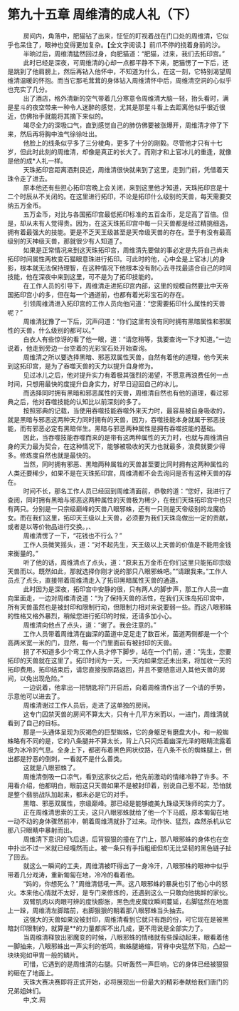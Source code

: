 <h1>第九十五章 周维清的成人礼（下）</h1>
<div id="content">&nbsp&nbsp&nbsp&nbsp&nbsp&nbsp&nbsp&nbsp
 房间内，角落中，肥猫钻了出来，怔怔的盯视着战在门口处的周维清，它似乎也呆住了，眼神也变得更加复杂。【全文字阅读.】前爪不停的挠着身前的沙。
 <br/>&nbsp&nbsp&nbsp&nbsp&nbsp&nbsp&nbsp&nbsp
 半晌过后，周维清猛然回过身，向肥猫道：“肥猫，过来，我们去拓印宫。”
 <br/>&nbsp&nbsp&nbsp&nbsp&nbsp&nbsp&nbsp&nbsp
 此时已经是深夜，可周维清的心却一点都平静不下来，肥猫愣了一下后，还是跳到了他肩膀上，然后再钻入他怀中，不知道为什么，在这一刻，它特别渴望周维清温暖的怀抱。而当它那毛茸茸的身体钻入周维清怀中后，周维清空洞的心似乎也充实了几分。
 <br/>&nbsp&nbsp&nbsp&nbsp&nbsp&nbsp&nbsp&nbsp
 出了酒店，格外清新的空气带着几分寒意令周维清大脑一轻，抬头看时，满是星斗的夜空带来一种令人迷醉的感觉，尤其是那星斗看上去距离他似乎很近很近，仿佛抬手就能将其摘下来似的。
 <br/>&nbsp&nbsp&nbsp&nbsp&nbsp&nbsp&nbsp&nbsp
 竭尽全力的深吸口气，直到感觉自己的肺仿佛要被涨爆开，周维清才停了下来，然后再将胸中浊气徐徐吐出。
 <br/>&nbsp&nbsp&nbsp&nbsp&nbsp&nbsp&nbsp&nbsp
 他脸上的线条似乎多了三分棱角，更多了十分的刚毅。尽管他才只有十七岁，但此时此刻的周维清，却像是真正的长大了。而刚才和上官冰儿的重逢，就像是他的成*人礼一样。
 <br/>&nbsp&nbsp&nbsp&nbsp&nbsp&nbsp&nbsp&nbsp
 天珠拓印宫距离酒荆艮近，周维清很快就来到了这里，走到门前，凭借着天珠令走了进去。
 <br/>&nbsp&nbsp&nbsp&nbsp&nbsp&nbsp&nbsp&nbsp
 原本他还有些担心拓印宫晚上会关闭，来到这里他才知道，天珠拓印宫是十二个时辰从不关闭的。在这里进行拓印，不论是拓印什么级别的天兽，每天需要交纳五万金币。
 <br/>&nbsp&nbsp&nbsp&nbsp&nbsp&nbsp&nbsp&nbsp
 五万金币，对比与各国拓印宫最低拓印标准的五百金币，足足高了百倍。但是，却从未有人觉得贵。因为，在这天珠拓印宫中每一只天兽都是经过精挑细选，拥有着最强大的技能。更是不乏天王级甚至是天帝级天兽的存在。至于有没有最高级别的天神级天兽，那就很少有人知道了。
 <br/>&nbsp&nbsp&nbsp&nbsp&nbsp&nbsp&nbsp&nbsp
 如果是正常情况来到这天珠拓印宫，周维清先要做的事必定是先将自己尚未拓印时间属性两枚变石猫眼意珠进行拓印。可此时的他，心中全是上官冰儿的身影，根本就无法保持理智，在这种情况下他根本没有耐心去寻找最适合自己的时间技能，他在深夜中来到这里，可不是为了拓印技能的。
 <br/>&nbsp&nbsp&nbsp&nbsp&nbsp&nbsp&nbsp&nbsp
 在工作人员的引导下，周维清走进拓印宫内部，这里的规模自然要比中天帝国拓印宫小的多，但在每一个通道前，也都有着光彩宝石的存在。
 <br/>&nbsp&nbsp&nbsp&nbsp&nbsp&nbsp&nbsp&nbsp
 引领周维清进入拓印宫的工作人员向他问道：“您需要拓印什么属性的天兽呢？”
 <br/>&nbsp&nbsp&nbsp&nbsp&nbsp&nbsp&nbsp&nbsp
 周维清犹豫了一下后，沉声问道：“你们这里有没有同时拥有黑暗属性和邪属性的天兽，什么级别的都可以。”
 <br/>&nbsp&nbsp&nbsp&nbsp&nbsp&nbsp&nbsp&nbsp
 白衣人有些惊讶的看了他一眼，道：“请您稍等，我要查询一下才知道。”一边说着，他走到旁边一台空着的光彩宝石处开始查询。
 <br/>&nbsp&nbsp&nbsp&nbsp&nbsp&nbsp&nbsp&nbsp
 周维清之所以要选择黑暗、邪恶双属性天兽，自然有着他的道理，他今天来到这拓印宫，是为了吞噬天兽的天力以提升自身修为。
 <br/>&nbsp&nbsp&nbsp&nbsp&nbsp&nbsp&nbsp&nbsp
 见过冰儿之后，他对提升实力有着极其强烈的渴望，不愿意再浪费任何一点时间，只想用最快的度提升自身实力，好早日迎回自己的冰儿。
 <br/>&nbsp&nbsp&nbsp&nbsp&nbsp&nbsp&nbsp&nbsp
 而选择同时拥有黑暗和邪恶属性的天兽，周维清自然也有他的道理，看过邪典之后，他对吞噬技能的认知比以前深刻的多了。
 <br/>&nbsp&nbsp&nbsp&nbsp&nbsp&nbsp&nbsp&nbsp
 按照邪典的记载，当使用吞噬技能吞噬外来天力时，最容易被自身吸收的，就是黑暗与邪恶这两种天力同时拥有的天兽，因为，吞噬技能本身就属于邪恶技能，而有邪恶必定有黑暗伴生。黑暗与邪恶两种属性是拥有吞噬技能的基础。
 <br/>&nbsp&nbsp&nbsp&nbsp&nbsp&nbsp&nbsp&nbsp
 因此，当吞噬技能吞噬而来的是带有这两种属性的天力时，也就与周维清自身的天力最为契合，在这种情况下，能够被吸收的天力也就最多，浪费就要少得多。修炼度自然也就是最快的。
 <br/>&nbsp&nbsp&nbsp&nbsp&nbsp&nbsp&nbsp&nbsp
 当然，同时拥有邪恶、黑暗两种属牲的天兽甚至要比同时拥有这两种属性的人类还要稀少，如果不是在天珠拓印宫，周维清都不会去询问是否有这种天兽的存在。
 <br/>&nbsp&nbsp&nbsp&nbsp&nbsp&nbsp&nbsp&nbsp
 时间不长，那名工作人员已经回到周维清面前，恭敬的道：“您好，我进行了查阅，同时拥有黑暗与邪恶这两种属性的天兽极为稀少，在我们天珠拓印宫中也只有两只。分别是一只宗级巅峰的天兽八眼邪蛛，还有一只则是天帝级别的龙魔奶女。而在我们这里，拓印天王级以上天兽，必须要为我们天珠岛做出一定的贡献，或者是以等价物品进行交换。，、
 <br/>&nbsp&nbsp&nbsp&nbsp&nbsp&nbsp&nbsp&nbsp
 周维清愣了一下，“花钱也不行么？”
 <br/>&nbsp&nbsp&nbsp&nbsp&nbsp&nbsp&nbsp&nbsp
 工作人员微笑摇头，道：“对不起先生，天王级以上天兽的价值是不能用金钱来衡量的。”
 <br/>&nbsp&nbsp&nbsp&nbsp&nbsp&nbsp&nbsp&nbsp
 听了他的话，周维清点了点头，道：“原来五万金币在你们这里只能拓印宗级天兽而以。既然如此，那就选择你刚才说的那只八眼邪蛛吧。””请跟我来。”工作人员点了点头，直接带着周维清走入了拓印黑暗属性天兽的通道。
 <br/>&nbsp&nbsp&nbsp&nbsp&nbsp&nbsp&nbsp&nbsp
 此时因为是深夜，拓印宫中安静的很，只有两人的脚步声，那工作人员一直向里面走，一边对周维清说道：“为了保持天兽的活性，在我们天珠岛拓印宫中，所有天兽虽然也是被封印和限制行动，但限制力相对来说要弱一些。而这八眼邪蛛的性格又格外暴烈，稍候您进行拓印的时候，还请多加小心。
 <br/>&nbsp&nbsp&nbsp&nbsp&nbsp&nbsp&nbsp&nbsp
 周维清向他点了点头，道：“谢了。我会注意的。”
 <br/>&nbsp&nbsp&nbsp&nbsp&nbsp&nbsp&nbsp&nbsp
 工作人员带着周维清在幽深的菌道中足足走了数百米，菌道两侧都是一个个高两米宽一米的门，显然，每一个门里面前有被封印的天兽。
 <br/>&nbsp&nbsp&nbsp&nbsp&nbsp&nbsp&nbsp&nbsp
 拐了不知道多少个弯工作人员才停下脚步，站在一个门前，道：“先生，您要拓印的天兽就在这里了。拓印时间为一天，一天内如果您还未出来，将加收一天的拓印费用。拓印结束后，请您直接按原路返回，并且不要随意进入其他天兽的房间，以免出现危险。”
 <br/>&nbsp&nbsp&nbsp&nbsp&nbsp&nbsp&nbsp&nbsp
 一边说着，他拿出一把钥匙将门开启后，向着周维清作出了一个请的手势，示意他可以进去了。
 <br/>&nbsp&nbsp&nbsp&nbsp&nbsp&nbsp&nbsp&nbsp
 周维清谢过工作人员后，走进了这单独的房间。
 <br/>&nbsp&nbsp&nbsp&nbsp&nbsp&nbsp&nbsp&nbsp
 这专门囚禁天兽的房间不算太大，只有十几平方米而以，一进门，周维清就看到了自己的目标。
 <br/>&nbsp&nbsp&nbsp&nbsp&nbsp&nbsp&nbsp&nbsp
 那是一头通体呈现为灰褐色的巨型蜘蛛，它的身躯足有磨盘大小，和一般蜘蛛略有不同的是，它的八条腿并不算太长，背上八只闪烁着幽深光泽的眼睛流露着极为冰冷的气息。全身上下，都密布着黑色网状纹路，在八条不长的蜘蛛腿上，倒出都是狞恶的倒刺，一看就不是什么善类。
 <br/>&nbsp&nbsp&nbsp&nbsp&nbsp&nbsp&nbsp&nbsp
 这就是八眼邪蛛了。
 <br/>&nbsp&nbsp&nbsp&nbsp&nbsp&nbsp&nbsp&nbsp
 周维清倒吸一口凉气，看到这家伙之后，他先前激动的情绪冷静了许多。不用看介绍，他都明白，眼前这只天兽如果不是被封印着，别说自己惹不起，恐怕就是整个翡丽战队加起来，都未必是它的对手。
 <br/>&nbsp&nbsp&nbsp&nbsp&nbsp&nbsp&nbsp&nbsp
 黑暗、邪恶双属性，宗级巅峰。那已经是能够媲美九珠级天珠师的实力了。
 <br/>&nbsp&nbsp&nbsp&nbsp&nbsp&nbsp&nbsp&nbsp
 正在周维清思索的工夫，这只八眼邪蛛就给了他一个下马威，原本匍匐在地一动不动的身体骤然前冲，朝着周维清就扑了过来。动作快、猛烈，森然杀机从它那八只眼睛中暴射而出。
 <br/>&nbsp&nbsp&nbsp&nbsp&nbsp&nbsp&nbsp&nbsp
 周维清下意识的飞后退，后背狠狠的撞在了门上，那八眼邪蛛的身体也在空中扑出不过一米就已经嘎然而止。被一条只有手指粗细但却无比坚韧的黑色链子扯了回去。
 <br/>&nbsp&nbsp&nbsp&nbsp&nbsp&nbsp&nbsp&nbsp
 就这么一瞬间的工夫，周维清被吓得出了一身冷汗，八眼邪株的眼神中似乎带着几分戏涛，重新匍匐在地，冷冷的看着他。
 <br/>&nbsp&nbsp&nbsp&nbsp&nbsp&nbsp&nbsp&nbsp
 “妈的，你想死么？”周维清低吼一声。这八眼邪蛛的暴戾也引了他心中的怒火。本来他心情就不太好，是专门来修炼的，还遇到这么一只敢向他挑衅的家伙。
 <br/>&nbsp&nbsp&nbsp&nbsp&nbsp&nbsp&nbsp&nbsp
 双臂肌肉以肉眼可辨的度快膨胀，黑色虎皮魔纹瞬间蔓延，右脚猛然在地面上一跺，周维清左脚踏前，右脚狠狠的朝着那八眼邪蛛当头抽去。
 <br/>&nbsp&nbsp&nbsp&nbsp&nbsp&nbsp&nbsp&nbsp
 这强大的天兽如果没被封印，周维清看到它就只有跑的份，可它现在是被黑暗封印限制的，就算是**的力量都挥不出几成，更不用说是全部实力了。
 <br/>&nbsp&nbsp&nbsp&nbsp&nbsp&nbsp&nbsp&nbsp
 当周维清释放出邪魔变的时候，八眼邪蛛的情绪就有些躁动起来，眼看着他一脚抽来，八眼邪蛛出一声尖利的低鸣，蜘蛛腿蜷缩，背脊中央猛然下陷，凸起一块块宛如甲胄一般的鳞片。
 <br/>&nbsp&nbsp&nbsp&nbsp&nbsp&nbsp&nbsp&nbsp
 可惜，它遇到的是周维清的右腿。只听轰然一声巨响，它的身体已经被狠狠的砸在了地面上。
 <br/>&nbsp&nbsp&nbsp&nbsp&nbsp&nbsp&nbsp&nbsp
 天珠大赛决赛即将正式开始，必将展现出一份最大的精彩奉献给我们唐门的兄弟姐妹们。
 <br/>&nbsp&nbsp&nbsp&nbsp&nbsp&nbsp&nbsp&nbsp
 中,文.网
 <br/>&nbsp&nbsp&nbsp&nbsp&nbsp&nbsp&nbsp&nbsp
 <br/>&nbsp&nbsp&nbsp&nbsp&nbsp&nbsp&nbsp&nbsp
</div>
